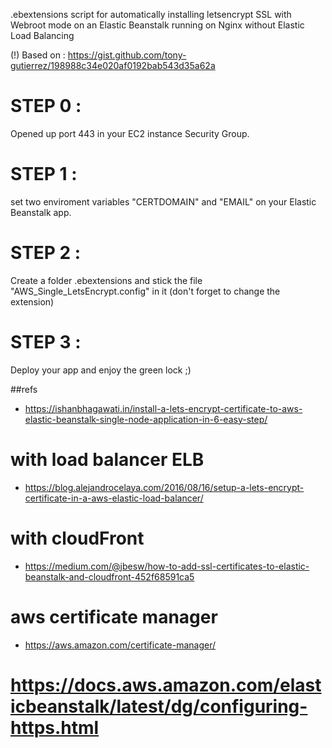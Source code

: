 .ebextensions script for automatically installing letsencrypt SSL with Webroot mode on an Elastic Beanstalk running on Nginx without Elastic Load Balancing 

(!) Based on : https://gist.github.com/tony-gutierrez/198988c34e020af0192bab543d35a62a

# STEP 0 :
Opened up port 443 in your EC2 instance Security Group.

# STEP 1 : 
set two enviroment variables "CERTDOMAIN" and "EMAIL" on your Elastic Beanstalk app.

# STEP 2 : 
Create a folder .ebextensions and stick the file "AWS_Single_LetsEncrypt.config" in it (don't forget to change the extension)

# STEP 3 :
Deploy your app and enjoy the green lock ;)

##refs
* https://ishanbhagawati.in/install-a-lets-encrypt-certificate-to-aws-elastic-beanstalk-single-node-application-in-6-easy-step/

# with load balancer ELB
* https://blog.alejandrocelaya.com/2016/08/16/setup-a-lets-encrypt-certificate-in-a-aws-elastic-load-balancer/

# with cloudFront
* https://medium.com/@jbesw/how-to-add-ssl-certificates-to-elastic-beanstalk-and-cloudfront-452f68591ca5

# aws certificate manager
* https://aws.amazon.com/certificate-manager/

# https://docs.aws.amazon.com/elasticbeanstalk/latest/dg/configuring-https.html
